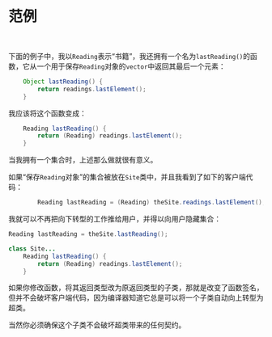 # 范例

<br>

下面的例子中，我以`Reading`表示“书籍”，我还拥有一个名为`lastReading()`的函数，它从一个用于保存`Reading`对象的`vector`中返回其最后一个元素：

```java
    Object lastReading() {
        return readings.lastElement();
    }
```

我应该将这个函数变成：

```java
    Reading lastReading() {
        return (Reading) readings.lastElement();
    }
```

当我拥有一个集合时，上述那么做就很有意义。

如果“保存`Reading`对象”的集合被放在`Site`类中，并且我看到了如下的客户端代码：

```java
        Reading lastReading = (Reading) theSite.readings.lastElement();
```

我就可以不再把向下转型的工作推给用户，并得以向用户隐藏集合：

```java
Reading lastReading = theSite.lastReading();

class Site...
    Reading lastReading() {
        return (Reading) readings.lastElement();
    }
```

如果你修改函数，将其返回类型改为原返回类型的子类，那就是改变了函数签名，但并不会破坏客户端代码，因为编译器知道它总是可以将一个子类自动向上转型为超类。

当然你必须确保这个子类不会破坏超类带来的任何契约。

<br>

